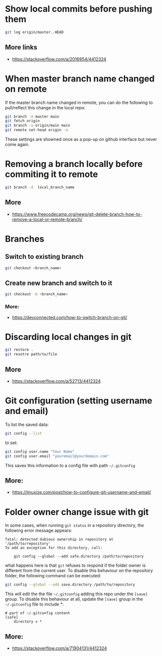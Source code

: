 # Show local commits before pushing them

```bash
git log origin/master..HEAD
```
## More links
- https://stackoverflow.com/a/2016954/4412324


# When master branch name changed on remote

If the master branch name changed in remote, you can do the following to pull/reflect this change in the local repo:

```bash
git branch -m master main
git fetch origin
git branch -u origin/main main
git remote set-head origin -a
```
These settings are showned once as a pop-up on github interface but never come again.

# Removing a branch locally before commiting it to remote

```bash
git branch -d  local_branch_name
```

## More
- https://www.freecodecamp.org/news/git-delete-branch-how-to-remove-a-local-or-remote-branch/


# Branches

## Switch to existing branch

```bash
git checkout <branch_name>
```

## Create new branch and switch to it

```bash
git checkout -b <branch_name>
```

### More:
- https://devconnected.com/how-to-switch-branch-on-git/


# Discarding local changes in git

```bash
git restore .
git resotre path/to/file
```
## More
- https://stackoverflow.com/a/52713/4412324

# Git configuration (setting username and email)

To list the saved data:
```bash
git config --list
```
to set:
```bash
git config user.name "Your Name"
git config user.email "youremail@yourdomain.com"
```
This saves this information to a config file with path `~/.gitconfig`

## More:
- https://linuxize.com/post/how-to-configure-git-username-and-email/

# Folder owner change issue with git

In some cases, when running `git status` in a repository directory, the following error message appears:
```
fatal: detected dubious ownership in repository at '/path/to/repository'
To add an exception for this directory, call:

	git config --global --add safe.directory /path/to/repository
```
what happens here is that `git` refuses to respond if the folder owner is different from the current user. To disable this behaviour on the repository folder, the following command can be executed:
```bash
git config --global --add save.directory /path/to/repository
```
This will edit the the file `~/.gitconfig` adding this repo under the `[save]` group.
To disable this behaviour at all, update the `[save]` group in the `~/.gitconfig` file to include \*:
```
# part of ~/.gitconfig content
[safe]
	directory = *
```
## More:
- https://stackoverflow.com/a/71904131/4412324
